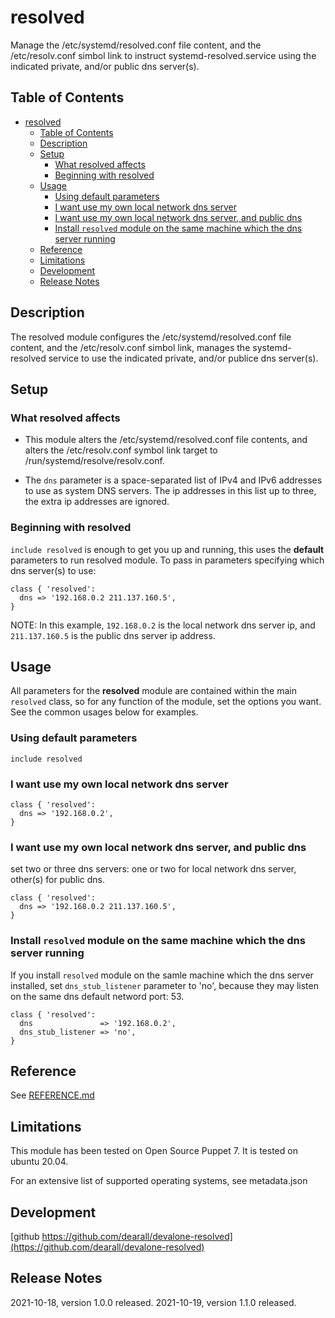 # resolved

Manage the /etc/systemd/resolved.conf file content, and the /etc/resolv.conf simbol link to instruct systemd-resolved.service using the indicated private, and/or public dns server(s).

## Table of Contents

- [resolved](#resolved)
  - [Table of Contents](#table-of-contents)
  - [Description](#description)
  - [Setup](#setup)
    - [What resolved affects](#what-resolved-affects)
    - [Beginning with resolved](#beginning-with-resolved)
  - [Usage](#usage)
    - [Using default parameters](#using-default-parameters)
    - [I want use my own local network dns server](#i-want-use-my-own-local-network-dns-server)
    - [I want use my own local network dns server, and public dns](#i-want-use-my-own-local-network-dns-server-and-public-dns)
    - [Install `resolved` module on the same machine which the dns server running](#install-resolved-module-on-the-same-machine-which-the-dns-server-running)
  - [Reference](#reference)
  - [Limitations](#limitations)
  - [Development](#development)
  - [Release Notes](#release-notes)

## Description

The resolved module configures the /etc/systemd/resolved.conf file content, and the /etc/resolv.conf simbol link, manages the systemd-resolved service to use the indicated private, and/or publice dns server(s).

## Setup

### What resolved affects

- This module alters the /etc/systemd/resolved.conf file contents, and alters the /etc/resolv.conf symbol link target to /run/systemd/resolve/resolv.conf.

- The `dns` parameter is a space-separated list of IPv4 and IPv6 addresses to use as system DNS servers. The ip
addresses in this list up to three, the extra ip addresses are ignored.

### Beginning with resolved

`include resolved` is enough to get you up and running, this uses the **default** parameters to run resolved module. To pass in parameters specifying which dns server(s) to use:

```puppet
class { 'resolved':
  dns => '192.168.0.2 211.137.160.5',
}
```

NOTE: In this example, `192.168.0.2` is the local network dns server ip, and `211.137.160.5` is the public dns server ip address.

## Usage

All parameters for the **resolved** module are contained within the main `resolved` class, so for any function of the module, set the options you want. See the common usages below for examples.

### Using default parameters

```puppet
include resolved
```

### I want use my own local network dns server

```puppet
class { 'resolved':
  dns => '192.168.0.2',
}
```

### I want use my own local network dns server, and public dns

set two or three dns servers: one or two for local network dns server, other(s) for public dns.

```puppet
class { 'resolved':
  dns => '192.168.0.2 211.137.160.5',
}
```

### Install `resolved` module on the same machine which the dns server running

If you install `resolved` module on the samle machine which the dns server installed, set `dns_stub_listener` parameter to 'no', because they may listen on the same dns default netword port: 53.

```puppet
class { 'resolved':
  dns               => '192.168.0.2',
  dns_stub_listener => 'no',
}
```

## Reference

See [REFERENCE.md](https://github.com/dearall/devalone-resolved/blob/master/REFERENCE.md)

## Limitations

This module has been tested on Open Source Puppet 7. It is tested on ubuntu 20.04.

For an extensive list of supported operating systems, see metadata.json

## Development

[github https://github.com/dearall/devalone-resolved](https://github.com/dearall/devalone-resolved)

## Release Notes

2021-10-18, version 1.0.0 released.
2021-10-19, version 1.1.0 released.
